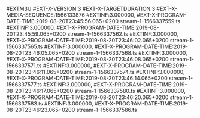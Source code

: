 #EXTM3U
#EXT-X-VERSION:3
#EXT-X-TARGETDURATION:3
#EXT-X-MEDIA-SEQUENCE:1566133876
#EXTINF:3.000000,
#EXT-X-PROGRAM-DATE-TIME:2019-08-20T23:45:56.065+0200
stream-1-1566337559.ts
#EXTINF:3.000000,
#EXT-X-PROGRAM-DATE-TIME:2019-08-20T23:45:59.065+0200
stream-1-1566337562.ts
#EXTINF:3.000000,
#EXT-X-PROGRAM-DATE-TIME:2019-08-20T23:46:02.065+0200
stream-1-1566337565.ts
#EXTINF:3.000000,
#EXT-X-PROGRAM-DATE-TIME:2019-08-20T23:46:05.065+0200
stream-1-1566337568.ts
#EXTINF:3.000000,
#EXT-X-PROGRAM-DATE-TIME:2019-08-20T23:46:08.065+0200
stream-1-1566337571.ts
#EXTINF:3.000000,
#EXT-X-PROGRAM-DATE-TIME:2019-08-20T23:46:11.065+0200
stream-1-1566337574.ts
#EXTINF:3.000000,
#EXT-X-PROGRAM-DATE-TIME:2019-08-20T23:46:14.065+0200
stream-1-1566337577.ts
#EXTINF:3.000000,
#EXT-X-PROGRAM-DATE-TIME:2019-08-20T23:46:17.065+0200
stream-1-1566337580.ts
#EXTINF:3.000000,
#EXT-X-PROGRAM-DATE-TIME:2019-08-20T23:46:20.065+0200
stream-1-1566337583.ts
#EXTINF:3.000000,
#EXT-X-PROGRAM-DATE-TIME:2019-08-20T23:46:23.065+0200
stream-1-1566337586.ts
